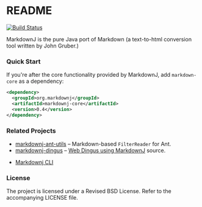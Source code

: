 README
======

[![Build Status](https://travis-ci.org/myabc/markdownj.png?branch=master)](https://travis-ci.org/myabc/markdownj)

MarkdownJ is the pure Java port of Markdown (a text-to-html conversion tool written by John Gruber.)

### Quick Start

If you're after the core functionality provided by MarkdownJ, add `markdown-core` as a dependency:

```xml
<dependency>
  <groupId>org.markdownj</groupId>
  <artifactId>markdownj-core</artifactId>
  <version>0.4</version>
</dependency>
```

### Related Projects

* [markdownj-ant-utils][markdownj-ant-utils] – Markdown-based `FilterReader` for Ant.
* [markdownj-dingus][markdownj-dingus] – [Web Dingus using MarkdownJ][dingus] source.
- [Markdownj CLI][mjc]

### License

The project is licensed under a Revised BSD License. Refer to the accompanying
LICENSE file.

[dingus]:http://dingus.markdownj.org
[markdownj-dingus]:https://github.com/myabc/markdownj-dingus/
[markdownj-ant-utils]:https://github.com/myabc/markdownj-ant-utils/
[mjc]:https://github.com/bewillcott/markdownj-cli


